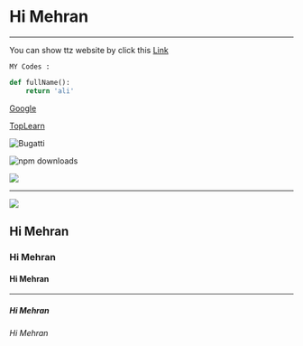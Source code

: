 
# Hi Mehran
___
You can show ttz website by click this [Link](https://mehran-starcode.github.io/website/)

`MY Codes : `
```python
def fullName():
    return 'ali'
```
[Google](https://www.google.com)

[TopLearn](https://toplearn.com)

![Bugatti](https://myoctocat.com/assets/images/base-octocat.svg)

![npm downloads](https://img.shields.io/npm/dw/express)

![](https://img.shields.io/badge/Sass-CC6699?style=for-the-badge&logo=sass&logoColor=white)

___
![](https://github-readme-streak-stats.herokuapp.com/mehran-starcode)

## Hi Mehran
### Hi Mehran
#### Hi Mehran
___
##### Hi Mehran
###### Hi Mehran

